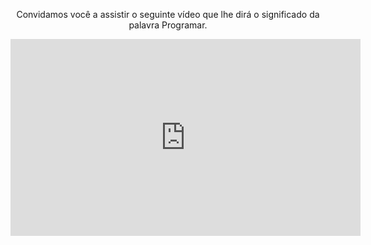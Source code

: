 <div style="text-align:center;"> 
</body>

<p>Convidamos você a assistir o seguinte vídeo que lhe dirá o significado da palavra Programar.</p>

<iframe width="560" height="315" align="middle" src="https://www.youtube.com/embed/e54GKg5vGPE?rel=0 " frameborder="0" allow="autoplay; encrypted-media" allowfullscreen></iframe>

</div>
<body>

